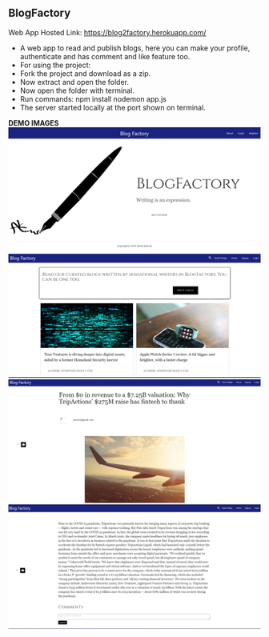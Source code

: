 ## BlogFactory
Web App Hosted Link:  https://blog2factory.herokuapp.com/
- A web app to read and publish blogs, here you can make your profile, authenticate and has comment and like feature too.
- For using the project:
- Fork the project and download as a zip.
- Now extract and open the folder.
- Now open the folder with terminal.
- Run commands: npm install
                 nodemon app.js
- The server started locally at the port shown on terminal.


**DEMO IMAGES**
![](https://github.com/kartik0406/BlogFactory/blob/master/blog1.PNG)
![](https://github.com/kartik0406/BlogFactory/blob/master/img1.png)
![](https://github.com/kartik0406/BlogFactory/blob/master/img2.png)
![](https://github.com/kartik0406/BlogFactory/blob/master/img3.png)
